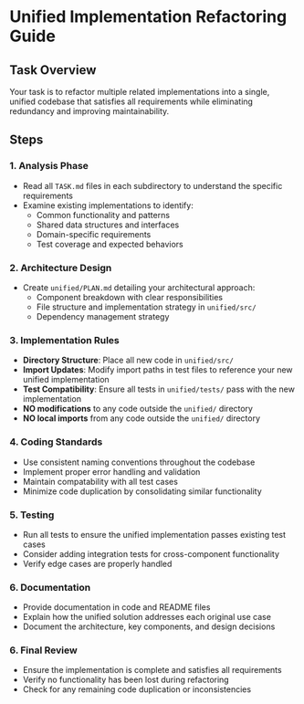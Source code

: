 # Unified Implementation Refactoring Guide

## Task Overview
Your task is to refactor multiple related implementations into a single, unified codebase that satisfies all requirements while eliminating redundancy and improving maintainability.

## Steps

### 1. Analysis Phase
- Read all `TASK.md` files in each subdirectory to understand the specific requirements
- Examine existing implementations to identify:
  - Common functionality and patterns
  - Shared data structures and interfaces
  - Domain-specific requirements
  - Test coverage and expected behaviors

### 2. Architecture Design
- Create `unified/PLAN.md` detailing your architectural approach:
  - Component breakdown with clear responsibilities
  - File structure and implementation strategy in `unified/src/`
  - Dependency management strategy

### 3. Implementation Rules
- **Directory Structure**: Place all new code in `unified/src/`
- **Import Updates**: Modify import paths in test files to reference your new unified implementation
- **Test Compatibility**: Ensure all tests in `unified/tests/` pass with the new implementation
- **NO modifications** to any code outside the `unified/` directory
- **NO local imports** from any code outside the `unified/` directory

### 4. Coding Standards
- Use consistent naming conventions throughout the codebase
- Implement proper error handling and validation
- Maintain compatability with all test cases
- Minimize code duplication by consolidating similar functionality

### 5. Testing
- Run all tests to ensure the unified implementation passes existing test cases
- Consider adding integration tests for cross-component functionality
- Verify edge cases are properly handled

### 6. Documentation
- Provide documentation in code and README files
- Explain how the unified solution addresses each original use case
- Document the architecture, key components, and design decisions

### 6. Final Review
- Ensure the implementation is complete and satisfies all requirements
- Verify no functionality has been lost during refactoring
- Check for any remaining code duplication or inconsistencies